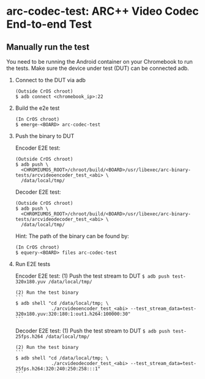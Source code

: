 # arc-codec-test: ARC++ Video Codec End-to-end Test

## Manually run the test

You need to be running the Android container on your Chromebook to run the
tests. Make sure the device under test (DUT) can be connected adb.

1.  Connect to the DUT via adb
    ```
    (Outside CrOS chroot)
    $ adb connect <chromebook_ip>:22
    ```

2.  Build the e2e test
    ```
    (In CrOS chroot)
    $ emerge-<BOARD> arc-codec-test
    ```

3.  Push the binary to DUT

    Encoder E2E test:
    ```
    (Outside CrOS chroot)
    $ adb push \
      <CHROMIUMOS_ROOT>/chroot/build/<BOARD>/usr/libexec/arc-binary-tests/arcvideoencoder_test_<abi> \
      /data/local/tmp/
    ```

    Decoder E2E test:
    ```
    (Outside CrOS chroot)
    $ adb push \
      <CHROMIUMOS_ROOT>/chroot/build/<BOARD>/usr/libexec/arc-binary-tests/arcvideodecoder_test_<abi> \
      /data/local/tmp/
    ```

    Hint: The path of the binary can be found by:
    ```
    (In CrOS chroot)
    $ equery-<BOARD> files arc-codec-test
    ````

4.  Run E2E tests

    Encoder E2E test:
        (1) Push the test stream to DUT
        ```
        $ adb push test-320x180.yuv /data/local/tmp/
        ```

        (2) Run the test binary
        ```
        $ adb shell "cd /data/local/tmp; \
                     ./arcvideoencoder_test_<abi> --test_stream_data=test-320x180.yuv:320:180:1:out1.h264:100000:30"
        ```

    Decoder E2E test:
        (1) Push the test stream to DUT
        ```
        $ adb push test-25fps.h264 /data/local/tmp/
        ```

        (2) Run the test binary
        ```
        $ adb shell "cd /data/local/tmp; \
                     ./arcvideodecoder_test_<abi> --test_stream_data=test-25fps.h264:320:240:250:258:::1"
        ```
